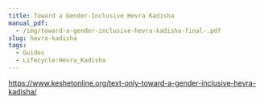 ```yaml
---
title: Toward a Gender-Inclusive Hevra Kadisha
manual_pdf:
  - /img/toward-a-gender-inclusive-hevra-kadisha-final-.pdf
slug: hevra-kadisha
tags:
  - Guides
  - Lifecycle:Hevra_Kadisha
---
```

https://www.keshetonline.org/text-only-toward-a-gender-inclusive-hevra-kadisha/
